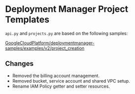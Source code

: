 # Deployment Manager Project Templates

`api.py` and `projects.py` are based on the following samples:

[GoogleCloudPlatform/deploymentmanager-samples/examples/v2/project_creation](https://github.com/GoogleCloudPlatform/deploymentmanager-samples/tree/master/examples/v2/project_creation)

## Changes

 - Removed the billing account management.
 - Removed bucket, service account and shared VPC setup.
 - Rename IAM Policy getter and setter resources.
